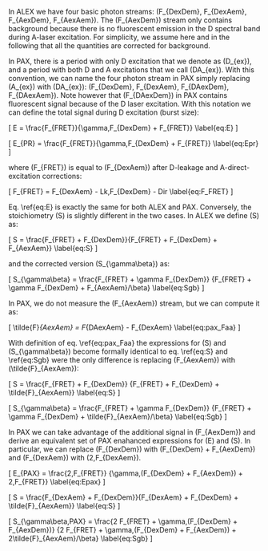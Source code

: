 In ALEX we have four basic photon streams: 
\(F_{DexDem}, F_{DexAem}, F_{AexDem}, F_{AexAem}\).
The \(F_{AexDem}\) stream only contains background 
because there is no fluorescent emission in the D
spectral band during A-laser excitation.
For simplicity, we assume here and in the following that all
the quantities are corrected for background.

In PAX, there is a period with only D excitation
that we denote as \(D_{ex}\), and a period with both D and A
excitations that we call \(DA_{ex}\).
With this convention, we can name the four photon stream in PAX
simply replacing \(A_{ex}\) with \(DA_{ex}\):
\(F_{DexDem}, F_{DexAem}, F_{DAexDem}, F_{DAexAem}\).
Note however that \(F_{DAexDem}\) in PAX contains
fluorescent signal because of the D laser excitation.
With this notation we can define the total signal during 
D excitation (burst size):




\[
E = \frac{F_{FRET}}{\gamma\,F_{DexDem} + F_{FRET}}
\label{eq:E}
\]

\[
E_{PR} = \frac{F_{FRET}}{\gamma\,F_{DexDem} + F_{FRET}}
\label{eq:Epr}
\]

where \(F_{FRET}\) is equal to \(F_{DexAem}\) after
D-leakage and A-direct-excitation corrections:

\[
F_{FRET} = F_{DexAem} - Lk\,F_{DexDem} - Dir
\label{eq:F_FRET}
\]

Eq. \ref{eq:E} is exactly the same for both ALEX and PAX.
Conversely, the stoichiometry \(S\) is slightly different
in the two cases. In ALEX we define \(S\) as:

\[
S = \frac{F_{FRET} + F_{DexDem}}{F_{FRET} + F_{DexDem} + F_{AexAem}}
\label{eq:S}
\]

and the corrected version \(S_{\gamma\beta}\) as:

\[
S_{\gamma\beta} = \frac{F_{FRET} + \gamma F_{DexDem}}
{F_{FRET} + \gamma F_{DexDem} + F_{AexAem}/\beta}
\label{eq:Sgb}
\]

In PAX, we do not measure the \(F_{AexAem}\) stream, but we can compute it as:

\[
\tilde{F}_{AexAem} = F_{DAexAem} - F_{DexAem}
\label{eq:pax_Faa}
\]

With definition of eq. \ref{eq:pax_Faa} the expressions for \(S\) 
and \(S_{\gamma\beta}\) become formally identical to eq. \ref{eq:S} 
and \ref{eq:Sgb} were the only difference is replacing 
\(F_{AexAem}\) with \(\tilde{F}_{AexAem}\):

\[
S = \frac{F_{FRET} + F_{DexDem}}
{F_{FRET} + F_{DexDem} + \tilde{F}_{AexAem}}
\label{eq:S}
\]

\[
S_{\gamma\beta} = \frac{F_{FRET} + \gamma F_{DexDem}}
{F_{FRET} + \gamma F_{DexDem} + \tilde{F}_{AexAem}/\beta}
\label{eq:Sgb}
\]

In PAX we can take advantage of the additional signal in \(F_{AexDem}\)
and derive an equivalent set of PAX enahanced expressions for \(E\)
and \(S\). In particular, we can replace  \(F_{DexDem}\) with
\(F_{DexDem} + F_{AexDem}\) and \(F_{DexAem}\) with \(2\,F_{DexAem}\).

\[
E_{PAX} = \frac{2\,F_{FRET}}
{\gamma\,(F_{DexDem} + F_{AexDem}) + 2\,F_{FRET}}
\label{eq:Epax}
\]

\[
S = \frac{F_{DexAem} + F_{DexDem}}{F_{DexAem} + F_{DexDem} + \tilde{F}_{AexAem}}
\label{eq:S}
\]

\[
S_{\gamma\beta,PAX} = \frac{2 F_{FRET} + \gamma\,(F_{DexDem} + F_{AexDem})}
{2 F_{FRET} + \gamma\,(F_{DexDem} + F_{AexDem}) + 2\tilde{F}_{AexAem}/\beta}
\label{eq:Sgb}
\]
